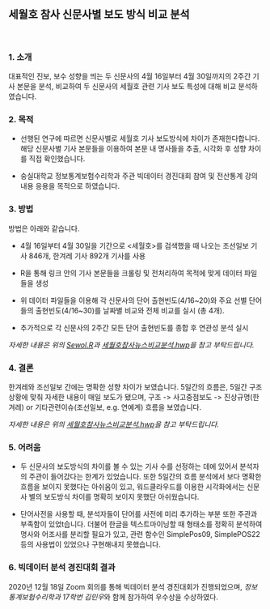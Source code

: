 ## 세월호 참사 신문사별 보도 방식 비교 분석         
<br/>

### 1. 소개

대표적인 진보, 보수 성향을 띄는 두 신문사의 4월 16일부터 4월 30일까지의 2주간 기사 본문을 분석, 비교하여 두 신문사의 세월호 관련 기사 보도 특성에 대해 비교 분석하였습니다.


### 2. 목적

- 선행된 연구에 따르면 신문사별로 세월호 기사 보도방식에 차이가 존재한다합니다. 해당 신문사별 기사 본문들을 이용하여 본문 내 명사들을 추출, 시각화 후 성향 차이를 직접 확인했습니다.

- 숭실대학교 정보통계보험수리학과 주관 빅데이터 경진대회 참여 및 전산통계 강의 내용 응용을 목적으로 하였습니다.      


### 3. 방법

방법은 아래와 같습니다.

- 4월 16일부터 4월 30일을 기간으로 <세월호>를 검색했을 때 나오는 조선일보 기사 846개, 한겨레 기사 892개 기사를 사용

- R을 통해 링크 안의 기사 본문들을 크롤링 및 전처리하여 목적에 맞게 데이터 파일들을 생성
- 위 데이터 파일들을 이용해 각 신문사의 단어 출현빈도(4/16~20)와 주요 선별 단어들의 출현빈도(4/16~30)를 날짜별 비교와 전체 비교를 실시 (총 4개). 
- 추가적으로 각 신문사의 2주간 모든 단어 출현빈도를 종합 후 연관성 분석 실시

*자세한 내용은 위의 <u>Sewol.R</u>과 <u>세월호참사뉴스비교분석.hwp</u>을 참고 부탁드립니다.*     


### 4. 결론

한겨레와 조선일보 간에는 명확한 성향 차이가 보였습니다. 5일간의 흐름은, 5일간 구조상황에 맞춰 자세한 내용이 매일 보도가 됐으며, 구조 -> 사고중점보도 -> 진상규명(한겨레) or 기타관련이슈(조선일보, e.g. 연예계) 흐름을 보였습니다.

*자세한 내용은 위의 <u>세월호참사뉴스비교분석.hwp</u>을 참고 부탁드립니다.*     


### 5. 어려움

- 두 신문사의 보도방식의 차이를 볼 수 있는 기사 수를 선정하는 데에 있어서 분석자의 주관이 들어갔다는 한계가 있었습니다. 또한 5일간의 흐름 분석에서 보다 명확한 흐름을 보이지 못했다는 아쉬움이 있고, 워드클라우드를 이용한 시각화에서는 신문사 별의 보도방식 차이를 명확히 보이지 못했단 아쉬웠습니다.

- 단어사전을 사용할 때, 분석자들이 단어를 사전에 미리 추가하는 부분 또한 주관과 부족함이 있었t습니다. 더불어 한글을 텍스트마이닝할 때 형태소를 정확히 분석하여 명사와 어조사를 분리할 필요가 있고, 관련 함수인 SimplePos09, SimplePOS22 등의 사용법이 있었으나 구현해내지 못했습니다.     


### 6. 빅데이터 분석 경진대회 결과

2020년 12월 18일 Zoom 회의를 통해 빅데이터 분석 경진대회가 진행되었으며, *정보통계보험수리학과 17학번 김민우*와 함께 참가하여 우수상을 수상하였다.
